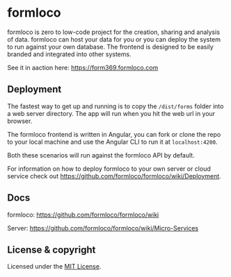 # formloco

formloco is zero to low-code project for the creation, sharing and analysis of data. formloco can host your data for you or you can deploy the system to run against your own database. The frontend is designed to be easily branded and integrated into other systems.

See it in aaction here: https://form369.formloco.com

## Deployment

The fastest way to get up and running is to copy the `/dist/forms` folder into a web server directory. The app will run when you hit the web url in your browser.

The formloco frontend is written in Angular, you can fork or clone the repo to your local machine and use the Angular CLI to run it at `localhost:4200`.

Both these scenarios will run against the formloco API by default.

For information on how to deploy formloco to your own server or cloud service check out https://github.com/formloco/formloco/wiki/Deployment.

## Docs

formloco: https://github.com/formloco/formloco/wiki

Server: https://github.com/formloco/formloco/wiki/Micro-Services

## License & copyright

Licensed under the [MIT License](LICENSE).
